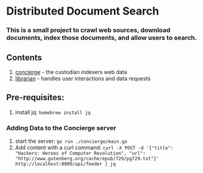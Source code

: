# Distributed Document Search

### This is a small project to crawl web sources, download documents, index those documents, and allow users to search.


## Contents
1. [concierge](./concierge/) - the custodian indexers web data
2. [librarian](./librarian/) - handles user interactions and data requests

## Pre-requisites:
1. install jq:  `homebrew install jq`
### Adding Data to the Concierge server
1. start the server: `go run ./concierge/main.go`
2. Add content with a curl command: `curl -X POST -d '{"title": "Hackers: Heroes of Computer Revolution", "url": "http://www.gutenberg.org/cache/epub/729/pg729.txt"}' http://localhost:8080/api/feeder | jq`
